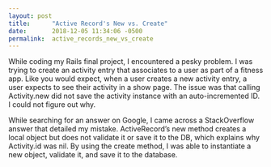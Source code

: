 ```yaml
---
layout: post
title:      "Active Record's New vs. Create"
date:       2018-12-05 11:34:06 -0500
permalink:  active_records_new_vs_create
---
```



While coding my Rails final project, I encountered a pesky problem. I was trying to create an activity entry that associates to a user as part of a fitness app. Like you would expect, when a user creates a new activity entry, a user expects to see their activity in a show page. The issue was that calling Activity.new did not save the activity instance with an auto-incremented ID. I could not figure out why.

While searching for an answer on Google, I came across a StackOverflow answer that detailed my mistake. ActiveRecord’s new method creates a local object but does not validate it or save it to the DB, which explains why Activity.id was nil. By using the create method, I was able to instantiate a new object, validate it, and save it to the database.

